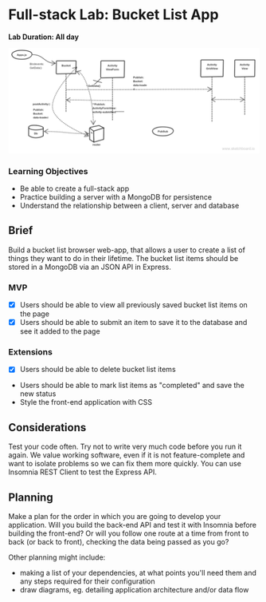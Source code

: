 # Full-stack Lab: Bucket List App

**Lab Duration: All day**

![alt text](bucket_list.png 'bucket_list')

### Learning Objectives

- Be able to create a full-stack app
- Practice building a server with a MongoDB for persistence
- Understand the relationship between a client, server and database

## Brief

Build a bucket list browser web-app, that allows a user to create a list of things they want to do in their lifetime. The bucket list items should be stored in a MongoDB via an JSON API in Express.

### MVP

- [x] Users should be able to view all previously saved bucket list items on the page
- [x] Users should be able to submit an item to save it to the database and see it added to the page

### Extensions

- [x] Users should be able to delete bucket list items
- Users should be able to mark list items as "completed" and save the new status
- Style the front-end application with CSS

## Considerations

Test your code often. Try not to write very much code before you run it again. We value working software, even if it is not feature-complete and want to isolate problems so we can fix them more quickly. You can use Insomnia REST Client to test the Express API.

## Planning

Make a plan for the order in which you are going to develop your application. Will you build the back-end API and test it with Insomnia before building the front-end? Or will you follow one route at a time from front to back (or back to front), checking the data being passed as you go?

Other planning might include:
  - making a list of your dependencies, at what points you'll need them and any steps required for their configuration
  - draw diagrams, eg. detailing application architecture and/or data flow
